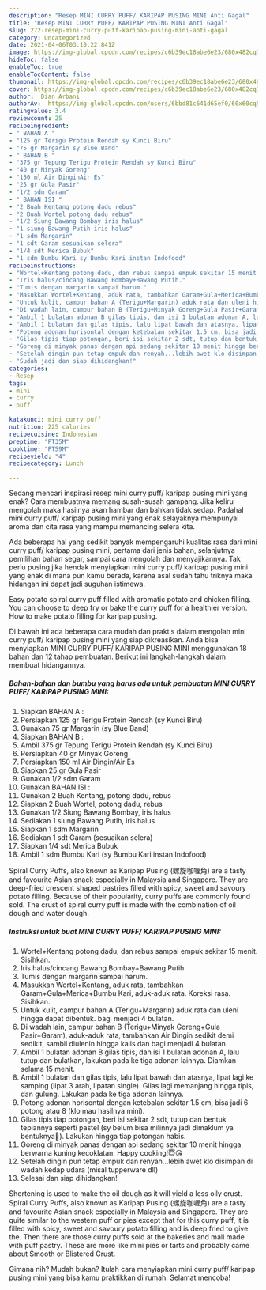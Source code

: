 ```yaml
---
description: "Resep MINI CURRY PUFF/ KARIPAP PUSING MINI Anti Gagal"
title: "Resep MINI CURRY PUFF/ KARIPAP PUSING MINI Anti Gagal"
slug: 272-resep-mini-curry-puff-karipap-pusing-mini-anti-gagal
category: Uncategorized
date: 2021-04-06T03:10:22.841Z
image: https://img-global.cpcdn.com/recipes/c6b39ec18abe6e23/680x482cq70/mini-curry-puff-karipap-pusing-mini-foto-resep-utama.jpg
hideToc: false
enableToc: true
enableTocContent: false
thumbnail: https://img-global.cpcdn.com/recipes/c6b39ec18abe6e23/680x482cq70/mini-curry-puff-karipap-pusing-mini-foto-resep-utama.jpg
cover: https://img-global.cpcdn.com/recipes/c6b39ec18abe6e23/680x482cq70/mini-curry-puff-karipap-pusing-mini-foto-resep-utama.jpg
author:  Dian Arbani
authorAv:  https://img-global.cpcdn.com/users/6bbd81c641d65ef0/60x60cq50/avatar.jpg
ratingvalue: 3.4
reviewcount: 25
recipeingredient:
- " BAHAN A "
- "125 gr Terigu Protein Rendah sy Kunci Biru"
- "75 gr Margarin sy Blue Band"
- " BAHAN B "
- "375 gr Tepung Terigu Protein Rendah sy Kunci Biru"
- "40 gr Minyak Goreng"
- "150 ml Air DinginAir Es"
- "25 gr Gula Pasir"
- "1/2 sdm Garam"
- " BAHAN ISI "
- "2 Buah Kentang potong dadu rebus"
- "2 Buah Wortel potong dadu rebus"
- "1/2 Siung Bawang Bombay iris halus"
- "1 siung Bawang Putih iris halus"
- "1 sdm Margarin"
- "1 sdt Garam sesuaikan selera"
- "1/4 sdt Merica Bubuk"
- "1 sdm Bumbu Kari sy Bumbu Kari instan Indofood"
recipeinstructions:
- "Wortel+Kentang potong dadu, dan rebus sampai empuk sekitar 15 menit. Sisihkan."
- "Iris halus/cincang Bawang Bombay+Bawang Putih."
- "Tumis dengan margarin sampai harum."
- "Masukkan Wortel+Kentang, aduk rata, tambahkan Garam+Gula+Merica+Bumbu Kari, aduk-aduk rata. Koreksi rasa. Sisihkan."
- "Untuk kulit, campur bahan A (Terigu+Margarin) aduk rata dan uleni hingga dapat dibentuk. bagi menjadi 4 bulatan."
- "Di wadah lain, campur bahan B (Terigu+Minyak Goreng+Gula Pasir+Garam), aduk-aduk rata, tambahkan Air Dingin sedikit demi sedikit, sambil diulenin hingga kalis dan bagi menjadi 4 bulatan."
- "Ambil 1 bulatan adonan B gilas tipis, dan isi 1 bulatan adonan A, lalu tutup dan bulatkan, lakukan pada ke tiga adonan lainnya. Diamkan selama 15 menit."
- "Ambil 1 bulatan dan gilas tipis, lalu lipat bawah dan atasnya, lipat lagi ke samping (lipat 3 arah, lipatan single). Gilas lagi memanjang hingga tipis, dan gulung. Lakukan pada ke tiga adonan lainnya."
- "Potong adonan horisontal dengan ketebalan sekitar 1.5 cm, bisa jadi 6 potong atau 8 (klo mau hasilnya mini)."
- "Gilas tipis tiap potongan, beri isi sekitar 2 sdt, tutup dan bentuk tepiannya seperti pastel (sy belum bisa milinnya jadi dimaklum ya bentuknya🙏). Lakukan hingga tiap potongan habis."
- "Goreng di minyak panas dengan api sedang sekitar 10 menit hingga berwarna kuning kecoklatan. Happy cooking!😇😘"
- "Setelah dingin pun tetap empuk dan renyah...lebih awet klo disimpan di wadah kedap udara (misal tupperware dll)"
- "Sudah jadi dan siap dihidangkan!"
categories:
- Resep
tags:
- mini
- curry
- puff

katakunci: mini curry puff 
nutrition: 225 calories
recipecuisine: Indonesian
preptime: "PT35M"
cooktime: "PT59M"
recipeyield: "4"
recipecategory: Lunch

---
```



Sedang mencari inspirasi resep mini curry puff/ karipap pusing mini yang enak? Cara membuatnya memang susah-susah gampang. Jika keliru mengolah maka hasilnya akan hambar dan bahkan tidak sedap. Padahal mini curry puff/ karipap pusing mini yang enak selayaknya mempunyai aroma dan cita rasa yang mampu memancing selera kita.


Ada beberapa hal yang sedikit banyak mempengaruhi kualitas rasa dari mini curry puff/ karipap pusing mini, pertama dari jenis bahan, selanjutnya pemilihan bahan segar, sampai cara mengolah dan menyajikannya. Tak perlu pusing jika hendak menyiapkan mini curry puff/ karipap pusing mini yang enak di mana pun kamu berada, karena asal sudah tahu triknya maka hidangan ini dapat jadi suguhan istimewa.

Easy potato spiral curry puff filled with aromatic potato and chicken filling. You can choose to deep fry or bake the curry puff for a healthier version. How to make potato filling for karipap pusing.


Di bawah ini ada beberapa cara mudah dan praktis dalam mengolah mini curry puff/ karipap pusing mini yang siap dikreasikan. Anda bisa menyiapkan MINI CURRY PUFF/ KARIPAP PUSING MINI menggunakan 18 bahan dan 12 tahap pembuatan. Berikut ini langkah-langkah dalam membuat hidangannya.

<!--inarticleads1-->

##### Bahan-bahan dan bumbu yang harus ada untuk pembuatan MINI CURRY PUFF/ KARIPAP PUSING MINI:

1. Siapkan  BAHAN A :
1. Persiapkan 125 gr Terigu Protein Rendah (sy Kunci Biru)
1. Gunakan 75 gr Margarin (sy Blue Band)
1. Siapkan  BAHAN B :
1. Ambil 375 gr Tepung Terigu Protein Rendah (sy Kunci Biru)
1. Persiapkan 40 gr Minyak Goreng
1. Persiapkan 150 ml Air Dingin/Air Es
1. Siapkan 25 gr Gula Pasir
1. Gunakan 1/2 sdm Garam
1. Gunakan  BAHAN ISI :
1. Gunakan 2 Buah Kentang, potong dadu, rebus
1. Siapkan 2 Buah Wortel, potong dadu, rebus
1. Gunakan 1/2 Siung Bawang Bombay, iris halus
1. Sediakan 1 siung Bawang Putih, iris halus
1. Siapkan 1 sdm Margarin
1. Sediakan 1 sdt Garam (sesuaikan selera)
1. Siapkan 1/4 sdt Merica Bubuk
1. Ambil 1 sdm Bumbu Kari (sy Bumbu Kari instan Indofood)


Spiral Curry Puffs, also known as Karipap Pusing (螺旋咖喱角) are a tasty and favourite Asian snack especially in Malaysia and Singapore. They are deep-fried crescent shaped pastries filled with spicy, sweet and savoury potato filling. Because of their popularity, curry puffs are commonly found sold. The crust of spiral curry puff is made with the combination of oil dough and water dough. 

<!--inarticleads2-->

##### Instruksi untuk buat MINI CURRY PUFF/ KARIPAP PUSING MINI:

1. Wortel+Kentang potong dadu, dan rebus sampai empuk sekitar 15 menit. Sisihkan.
1. Iris halus/cincang Bawang Bombay+Bawang Putih.
1. Tumis dengan margarin sampai harum.
1. Masukkan Wortel+Kentang, aduk rata, tambahkan Garam+Gula+Merica+Bumbu Kari, aduk-aduk rata. Koreksi rasa. Sisihkan.
1. Untuk kulit, campur bahan A (Terigu+Margarin) aduk rata dan uleni hingga dapat dibentuk. bagi menjadi 4 bulatan.
1. Di wadah lain, campur bahan B (Terigu+Minyak Goreng+Gula Pasir+Garam), aduk-aduk rata, tambahkan Air Dingin sedikit demi sedikit, sambil diulenin hingga kalis dan bagi menjadi 4 bulatan.
1. Ambil 1 bulatan adonan B gilas tipis, dan isi 1 bulatan adonan A, lalu tutup dan bulatkan, lakukan pada ke tiga adonan lainnya. Diamkan selama 15 menit.
1. Ambil 1 bulatan dan gilas tipis, lalu lipat bawah dan atasnya, lipat lagi ke samping (lipat 3 arah, lipatan single). Gilas lagi memanjang hingga tipis, dan gulung. Lakukan pada ke tiga adonan lainnya.
1. Potong adonan horisontal dengan ketebalan sekitar 1.5 cm, bisa jadi 6 potong atau 8 (klo mau hasilnya mini).
1. Gilas tipis tiap potongan, beri isi sekitar 2 sdt, tutup dan bentuk tepiannya seperti pastel (sy belum bisa milinnya jadi dimaklum ya bentuknya🙏). Lakukan hingga tiap potongan habis.
1. Goreng di minyak panas dengan api sedang sekitar 10 menit hingga berwarna kuning kecoklatan. Happy cooking!😇😘
1. Setelah dingin pun tetap empuk dan renyah...lebih awet klo disimpan di wadah kedap udara (misal tupperware dll)
1. Selesai dan siap dihidangkan!

Shortening is used to make the oil dough as it will yield a less oily crust. Spiral Curry Puffs, also known as Karipap Pusing (螺旋咖喱角) are a tasty and favourite Asian snack especially in Malaysia and Singapore. They are quite similar to the western puff or pies except that for this curry puff, it is filled with spicy, sweet and savoury potato filling and is deep fried to give the. Then there are those curry puffs sold at the bakeries and mall made with puff pastry. These are more like mini pies or tarts and probably came about Smooth or Blistered Crust. 

Gimana nih? Mudah bukan? Itulah cara menyiapkan mini curry puff/ karipap pusing mini yang bisa kamu praktikkan di rumah. Selamat mencoba!

